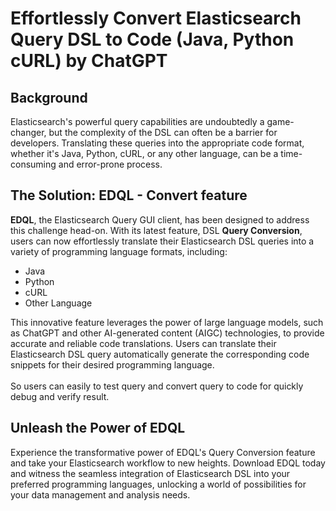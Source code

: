 # Effortlessly Convert Elasticsearch Query DSL to Code (Java, Python cURL) by ChatGPT

## Background

Elasticsearch's powerful query capabilities are undoubtedly a game-changer, but the complexity of the DSL can often be a barrier for developers. Translating these queries into the appropriate code format, whether it's Java, Python, cURL, or any other language, can be a time-consuming and error-prone process.

## The Solution: EDQL - Convert feature

**EDQL**, the Elasticsearch Query GUI client, has been designed to address this challenge head-on. With its latest feature, DSL **Query Conversion**, users can now effortlessly translate their Elasticsearch DSL queries into a variety of programming language formats, including:

* Java
* Python
* cURL
* Other Language

This innovative feature leverages the power of large language models, such as ChatGPT and other AI-generated content (AIGC) technologies, to provide accurate and reliable code translations. Users can  translate their Elasticsearch DSL query  automatically generate the corresponding code snippets for their desired programming language.\
\
So users can easily to test query and convert query to code for quickly debug  and verify  result.

## Unleash the Power of EDQL

Experience the transformative power of EDQL's Query Conversion feature and take your Elasticsearch workflow to new heights. Download EDQL today and witness the seamless integration of Elasticsearch DSL into your preferred programming languages, unlocking a world of possibilities for your data management and analysis needs.
